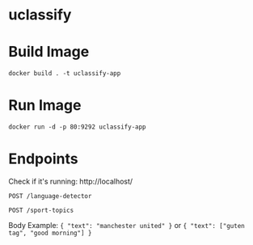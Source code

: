 # uclassify

# Build Image
`docker build . -t uclassify-app`

# Run Image
`docker run -d -p 80:9292 uclassify-app`

# Endpoints
Check if it's running: http://localhost/

`POST /language-detector`

`POST /sport-topics`

Body Example: `{ "text": "manchester united" }` or `{ "text": ["guten tag", "good morning"] }`

